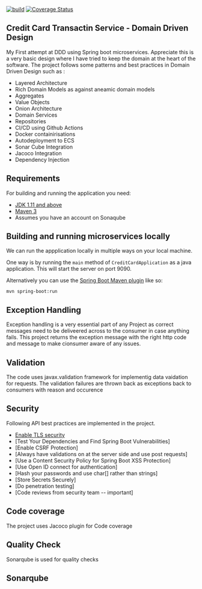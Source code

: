 [![build](https://travis-ci.org/ecfghjp/jacoco-cov-badge-maven-plugin.svg?branch=main)](https://travis-ci.org/ecfghjp/jacoco-cov-badge-maven-plugin)
[![Coverage Status](https://coveralls.io/repos/github/ecfghjp/jacoco-cov-badge-maven-plugin/badge.svg?branch=main)](https://coveralls.io/github/ecfghjp/jacoco-cov-badge-maven-plugin?branch=main)


## Credit Card Transactin Service  - Domain Driven Design
My First attempt at DDD using Spring boot microservices. Appreciate this is a very basic design where I have tried to keep the domain at the heart of the software.
The project follows some patterns and best practices in Domain Driven Design such as :

 - Layered Architecture
 - Rich Domain Models as against aneamic domain models
 - Aggregates
 - Value Objects
 - Onion Architecture
 - Domain Services
 - Repositories
 - CI/CD using Github Actions
 - Docker containirisations
 - Autodeployment to ECS 
 - Sonar Cube Integration
 - Jacoco Integration
 - Dependency Injection

## Requirements

For building and running the application you need:

- [JDK 1.11 and above](http://www.oracle.com/technetwork/java/javase/downloads/jdk8-downloads-2133151.html)
- [Maven 3](https://maven.apache.org)
- Assumes you have an account on Sonaqube



## Building and running microservices locally

We can run the appplication locally in multiple ways on your local machine.

One way is by running the `main` method of `CreditCardApplication` as a java application. This will start the server on port 9090.

Alternatively you can use the [Spring Boot Maven plugin](https://docs.spring.io/spring-boot/docs/current/reference/html/build-tool-plugins-maven-plugin.html) like so:

```shell
mvn spring-boot:run
```

## Exception Handling
Exception handling is a very essential part of any Project as correct messages need to be deliveered across to the consumer in case anything fails.
This project returns the exception message with the right http code and message to make cionsumer aware of any issues.

## Validation
The code uses javax.validation framework for implementig data vaidation for requests.
The validation failures are thrown back as exceptions back to consumers with reason and occurence

## Security
Following API best practices are implemented in the project.
- [Enable TLS security](https://tools.ietf.org/html/rfc8446)
- [Test Your Dependencies and Find Spring Boot Vulnerabilities]
- [Enable CSRF Protection] 
- [Always have validations on at the server side and use post requests]
- [Use a Content Security Policy for Spring Boot XSS Protection]
- [Use Open ID connect for authentication]
- [Hash your passwords and use char[] rather than strings]
- [Store Secrets Securely]
- [Do penetration testing]
- [Code reviews from security team -- important]

## Code coverage
 
 The project uses Jacoco plugin for Code coverage
 
## Quality Check
 
 Sonarqube is used for quality checks
 
## Sonarqube






